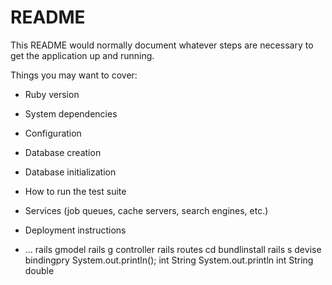 # README

This README would normally document whatever steps are necessary to get the
application up and running.

Things you may want to cover:

* Ruby version

* System dependencies

* Configuration

* Database creation

* Database initialization

* How to run the test suite

* Services (job queues, cache servers, search engines, etc.)

* Deployment instructions

* ...
rails gmodel
rails g controller
rails routes
cd
bundlinstall
rails s
devise
bindingpry
System.out.println();
int
String
System.out.println
int
String
double